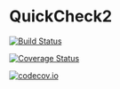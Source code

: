 # QuickCheck2

[![Build Status](https://travis-ci.org/Flomastruk/QuickCheck2.jl.svg?branch=master)](https://travis-ci.org/Flomastruk/QuickCheck2.jl)

[![Coverage Status](https://coveralls.io/repos/Flomastruk/QuickCheck2.jl/badge.svg?branch=master&service=github)](https://coveralls.io/github/Flomastruk/QuickCheck2.jl?branch=master)

[![codecov.io](http://codecov.io/github/Flomastruk/QuickCheck2.jl/coverage.svg?branch=master)](http://codecov.io/github/Flomastruk/QuickCheck2.jl?branch=master)
